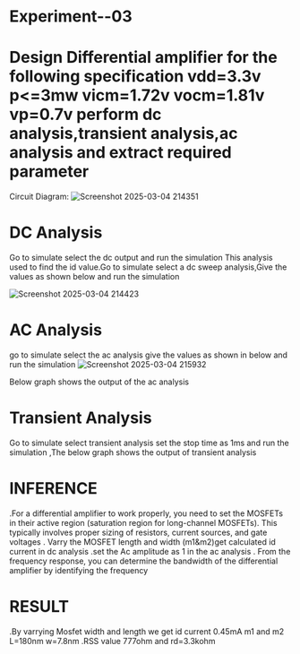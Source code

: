 # Experiment--03
# Design Differential amplifier for the following specification vdd=3.3v p<=3mw vicm=1.72v vocm=1.81v vp=0.7v perform dc analysis,transient analysis,ac analysis and extract required parameter 
Circuit Diagram:
![Screenshot 2025-03-04 214351](https://github.com/user-attachments/assets/9a2cffc9-2880-45dc-a66b-2b04fe8c06e4)

 

# DC Analysis
Go to simulate select the dc output and run the simulation
This analysis used to find the id value.Go to simulate select a dc sweep analysis,Give the values as shown below and run the simulation

![Screenshot 2025-03-04 214423](https://github.com/user-attachments/assets/79a562e0-b9af-4609-83a6-9d0cbe6f272c)

# AC Analysis
go to simulate select the ac analysis give the values as shown in below and run the simulation 
![Screenshot 2025-03-04 215932](https://github.com/user-attachments/assets/21a43117-91d5-42d4-965b-150380122cfa)

Below graph shows the output of the ac analysis




# Transient Analysis
Go to simulate select transient analysis set the stop time as 1ms and run the simulation ,The below graph shows the output of transient analysis



# INFERENCE
.For a differential amplifier to work properly, you need to set the MOSFETs in their active region (saturation region for long-channel MOSFETs). This typically involves proper sizing of resistors, current sources, and gate voltages
. Varry the MOSFET length and width (m1&m2)get calculated id current in dc analysis
.set the Ac amplitude as 1 in the ac analysis
. From the frequency response, you can determine the bandwidth of the differential amplifier by identifying the frequency
# RESULT
.By varrying Mosfet width and length we get id current 0.45mA
m1 and m2 L=180nm w=7.8nm
.RSS value 777ohm and rd=3.3kohm
